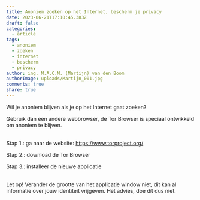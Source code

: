 ```yaml
---
title: Anoniem zoeken op het Internet, bescherm je privacy
date: 2023-06-21T17:10:45.383Z
draft: false
categories:
  - article
tags:
  - anoniem
  - zoeken
  - internet
  - bescherm
  - privacy
author: ing. M.A.C.M. (Martijn) van den Boom
authorImage: uploads/Martijn_001.jpg
comments: true
share: true
---
```

W﻿il je anoniem blijven als je op het Internet gaat zoeken?

G﻿ebruik dan een andere webbrowser, de Tor Browser is speciaal ontwikkeld om anoniem te blijven.</br></br>

S﻿tap 1.: ga naar de website: https://www.torproject.org/

S﻿tap 2.: download de Tor Browser

S﻿tap 3.: installeer de nieuwe applicatie</br></br>

L﻿et op! Verander de grootte van het applicatie window niet, dit kan al informatie over jouw identiteit vrijgeven. Het advies, doe dit dus niet.